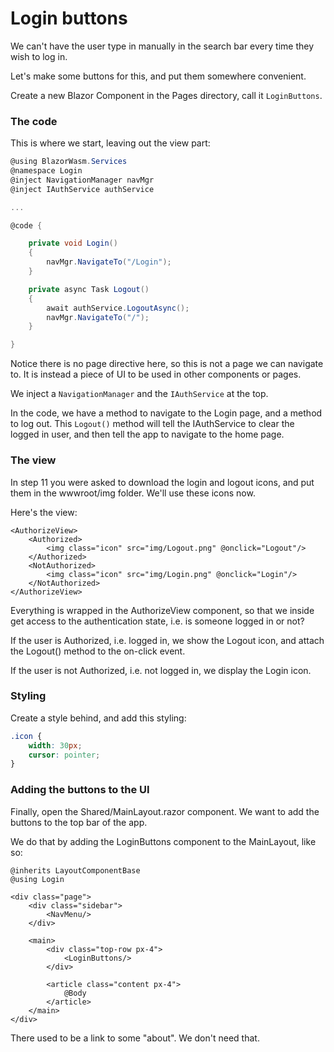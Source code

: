 # Login buttons
We can't have the user type in manually in the search bar every time they wish to log in.

Let's make some buttons for this, and put them somewhere convenient.

Create a new Blazor Component in the Pages directory, call it `LoginButtons`.

### The code
This is where we start, leaving out the view part:

```csharp
@using BlazorWasm.Services
@namespace Login
@inject NavigationManager navMgr
@inject IAuthService authService

...

@code {

    private void Login()
    {
        navMgr.NavigateTo("/Login");
    }

    private async Task Logout()
    {
        await authService.LogoutAsync();
        navMgr.NavigateTo("/");
    }

}
```

Notice there is no page directive here, so this is not a page we can navigate to. It is instead a piece of UI to be used in other components or pages.

We inject a `NavigationManager` and the `IAuthService` at the top.

In the code, we have a method to navigate to the Login page, and a method to log out. This `Logout()` method will tell the IAuthService to clear the logged in user, and then tell the app to navigate to the home page.

### The view
In step 11 you were asked to download the login and logout icons, and put them in the wwwroot/img folder. We'll use these icons now.

Here's the view:

```razor
<AuthorizeView>
    <Authorized>
        <img class="icon" src="img/Logout.png" @onclick="Logout"/>
    </Authorized>
    <NotAuthorized>
        <img class="icon" src="img/Login.png" @onclick="Login"/>
    </NotAuthorized>
</AuthorizeView>
```

Everything is wrapped in the AuthorizeView component, so that we inside get access to the authentication state, i.e. is someone logged in or not?

If the user is Authorized, i.e. logged in, we show the Logout icon, and attach the Logout() method to the on-click event.

If the user is not Authorized, i.e. not logged in, we display the Login icon.

### Styling
Create a style behind, and add this styling:

```css
.icon {
    width: 30px;
    cursor: pointer;
}
```

### Adding the buttons to the UI
Finally, open the Shared/MainLayout.razor component. We want to add the buttons to the top bar of the app.

We do that by adding the LoginButtons component to the MainLayout, like so:

```razor{11}
@inherits LayoutComponentBase
@using Login

<div class="page">
    <div class="sidebar">
        <NavMenu/>
    </div>

    <main>
        <div class="top-row px-4">
            <LoginButtons/>
        </div>

        <article class="content px-4">
            @Body
        </article>
    </main>
</div>
```

There used to be a link to some "about". We don't need that.
